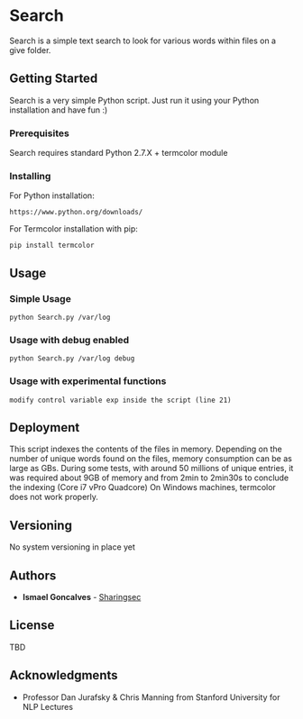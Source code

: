 # Search

Search is a simple text search to look for various words within files on a give folder.

## Getting Started

Search is a very simple Python script. Just run it using your Python installation and have fun :)

### Prerequisites

Search requires standard Python 2.7.X + termcolor module


### Installing

For Python installation:

```
https://www.python.org/downloads/
```

For Termcolor installation with pip:

```
pip install termcolor
```

## Usage

### Simple Usage

```
python Search.py /var/log
```

### Usage with debug enabled

```
python Search.py /var/log debug
```

### Usage with experimental functions

```
modify control variable exp inside the script (line 21)
```


## Deployment

This script indexes the contents of the files in memory. Depending on the number of unique words found on the files, memory consumption can be as large as GBs. During some tests, with around 50 millions of unique entries, it was required about 9GB of memory and from 2min to 2min30s to conclude the indexing (Core i7 vPro Quadcore)
On Windows machines, termcolor does not work properly.

## Versioning

No system versioning in place yet

## Authors

* **Ismael Goncalves** -  [Sharingsec](https://sharingsec.blogspot.com)

## License

TBD

## Acknowledgments

* Professor Dan Jurafsky & Chris Manning from Stanford University for NLP Lectures